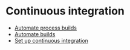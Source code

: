# Continuous integration

* [Automate process builds](automating-process-builds.md)
* [Automate builds](automating-builds.md)
* [Set up continuous integration](set-up-continuous-integration.md)
